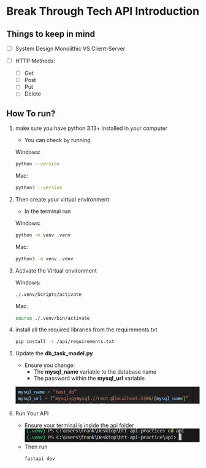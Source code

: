 # Break Through Tech API Introduction

## Things to keep in mind
- [ ] System Design Monolithic VS Client-Server

- [ ] HTTP Methods:
  - [ ] Get
  - [ ] Post
  - [ ] Put
  - [ ] Delete

## How To run?

1. make sure you have python 3.13+ installed in your computer
    - You can check by running 
    
    Windows:
    ```bash
    python --version
    ```

    Mac:
    ```bash
    python3 --version
    ```

2. Then create your virtual environment
    - In the terminal run
    
    Windows:
    ```bash
    python -m venv .venv
    ```

    Mac:
    ```bash
    python3 -m venv .venv
    ```

3. Activate the Virtual environment
 
    Windows:
    ```bash
    ./.venv/Scripts/activate
    ```

    Mac:
    ```bash
    source ./.venv/bin/activate
    ```
4. install all the required libraries from the requirements.txt

    ```bash
    pip install -r /api/requirements.txt
    ```

5. Update the **db_task_model.py**
    - Ensure you change:
      * The **mysql_name** variable to the database name
      * The password within the **mysql_url** variable
    
    ![Database Setup Variables](/docs/db_setup.png)

6. Run Your API
    - Ensure your terminal is inside the api folder
    ![Changing Folder in Terminal](/docs/folder_change.png)
    - Then run
      ```bash
      fastapi dev
      ```

